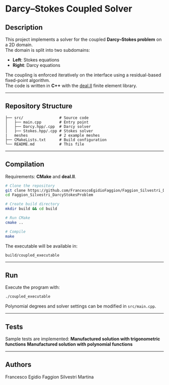 # Darcy–Stokes Coupled Solver

## Description
This project implements a solver for the coupled **Darcy–Stokes problem** on a 2D domain.  
The domain is split into two subdomains:
- **Left**: Stokes equations  
- **Right**: Darcy equations  

The coupling is enforced iteratively on the interface using a residual-based fixed-point algorithm.  
The code is written in **C++** with the [deal.II](https://www.dealii.org/) finite element library.

---

## Repository Structure
```
├── src/                # Source code
│   ├── main.cpp        # Entry point
│   ├── Darcy.hpp/.cpp  # Darcy solver
│   ├── Stokes.hpp/.cpp # Stokes solver
|   meshes              # 2 example meshes
├── CMakeLists.txt      # Build configuration
└── README.md           # This file
```

---

## Compilation
Requirements: **CMake** and **deal.II**.

```bash
# Clone the repository
git clone https://github.com/FrancescoEgidioFaggion/Faggion_Silvestri_DarcyStokesProblem/tree/main
cd Faggion_Silvestri_DarcyStokesProblem

# Create build directory
mkdir build && cd build

# Run CMake
cmake ..

# Compile
make
```

The executable will be available in:
```
build/coupled_executable
```

---

## Run
Execute the program with:
```bash
./coupled_executable
```

Polynomial degrees and solver settings can be modified in `src/main.cpp`.

---

## Tests
Sample tests are implemented:
 **Manufactured solution with trigonometric functions** 
 **Manufactured solution with polynomial functions**


---

## Authors
Francesco Egidio Faggion 
Silvestri Martina

